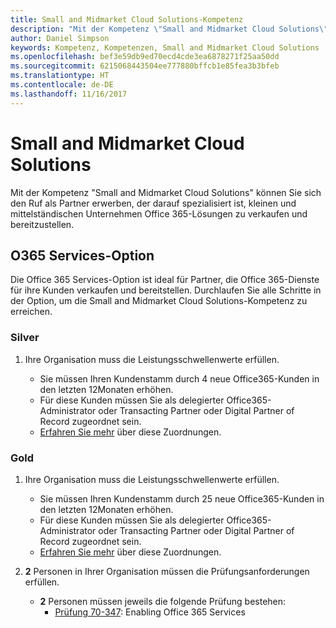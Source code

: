 ```yaml
---
title: Small and Midmarket Cloud Solutions-Kompetenz
description: "Mit der Kompetenz \"Small and Midmarket Cloud Solutions\" können Sie sich den Ruf als Partner erwerben, der darauf spezialisiert ist, kleinen und mittelständischen Unternehmen Office 365-Lösungen zu verkaufen und bereitzustellen."
author: Daniel Simpson
keywords: Kompetenz, Kompetenzen, Small and Midmarket Cloud Solutions
ms.openlocfilehash: bef3e59db9ed70ecd4cde3ea6878271f25aa50dd
ms.sourcegitcommit: 6215068443504ee777880bffcb1e85fea3b3bfeb
ms.translationtype: HT
ms.contentlocale: de-DE
ms.lasthandoff: 11/16/2017
---
```

# <a name="small-and-midmarket-cloud-solutions"></a>Small and Midmarket Cloud Solutions 
Mit der Kompetenz "Small and Midmarket Cloud Solutions" können Sie sich den Ruf als Partner erwerben, der darauf spezialisiert ist, kleinen und mittelständischen Unternehmen Office 365-Lösungen zu verkaufen und bereitzustellen.

## <a name="o365-services-option"></a>O365 Services-Option
Die Office 365 Services-Option ist ideal für Partner, die Office 365-Dienste für ihre Kunden verkaufen und bereitstellen. Durchlaufen Sie alle Schritte in der Option, um die Small and Midmarket Cloud Solutions-Kompetenz zu erreichen.

### <a name="silver"></a>Silver
1. Ihre Organisation muss die Leistungsschwellenwerte erfüllen.
    
    - Sie müssen Ihren Kundenstamm durch 4 neue Office365-Kunden in den letzten 12Monaten erhöhen.
    - Für diese Kunden müssen Sie als delegierter Office365-Administrator oder Transacting Partner oder Digital Partner of Record zugeordnet sein.
    - [Erfahren Sie mehr](https://partner.microsoft.com/en-us/membership/digital-partner-of-record) über diese Zuordnungen.

### <a name="gold"></a>Gold
1. Ihre Organisation muss die Leistungsschwellenwerte erfüllen.

    - Sie müssen Ihren Kundenstamm durch 25 neue Office365-Kunden in den letzten 12Monaten erhöhen.
    - Für diese Kunden müssen Sie als delegierter Office365-Administrator oder Transacting Partner oder Digital Partner of Record zugeordnet sein.
    - [Erfahren Sie mehr](https://partner.microsoft.com/en-us/membership/digital-partner-of-record) über diese Zuordnungen.  
  
2. **2** Personen in Ihrer Organisation müssen die Prüfungsanforderungen erfüllen.

    - **2** Personen müssen jeweils die folgende Prüfung bestehen:
        - [Prüfung 70-347](https://www.microsoft.com/en-us/learning/exam-70-347.aspx): Enabling Office 365 Services
